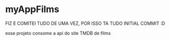 # myAppFilms
 
FIZ E COMITEI TUDO DE UMA VEZ, POR ISSO TA TUDO INITIAL COMMIT :D

esse projeto consome a api do site TMDB de films
